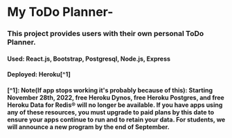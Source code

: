 # My ToDo Planner-

### This project provides users with their own personal ToDo Planner.

#### Used: React.js, Bootstrap, Postgresql, Node.js, Express
#### Deployed: Heroku[^1]

#### [^1]: Note(If app stops working it's probably because of this): Starting November 28th, 2022, free Heroku Dynos, free Heroku Postgres, and free Heroku Data for Redis® will no longer be available. If you have apps using any of these resources, you must upgrade to paid plans by this date to ensure your apps continue to run and to retain your data. For students, we will announce a new program by the end of September. 
